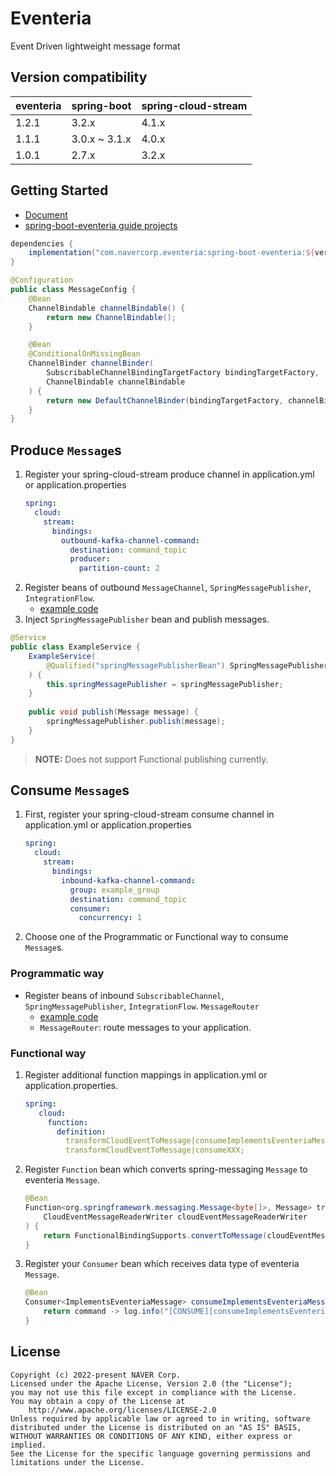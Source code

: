 # Eventeria

Event Driven lightweight message format

## Version compatibility

 eventeria | spring-boot   | spring-cloud-stream 
-----------|---------------|---------------------
 1.2.1     | 3.2.x         | 4.1.x               
 1.1.1     | 3.0.x ~ 3.1.x | 4.0.x               
 1.0.1     | 2.7.x         | 3.2.x               

## Getting Started

- [Document](https://github.com/naver/eventeria/wiki)
- [spring-boot-eventeria guide projects](https://github.com/naver/eventeria/tree/main/guide-projects/spring-boot-eventeria-guide)

```gradle
dependencies {
    implementation("com.navercorp.eventeria:spring-boot-eventeria:${version}")
}
```

```java
@Configuration
public class MessageConfig {
    @Bean
    ChannelBindable channelBindable() {
        return new ChannelBindable();
    }

    @Bean
    @ConditionalOnMissingBean
    ChannelBinder channelBinder(
        SubscribableChannelBindingTargetFactory bindingTargetFactory,
        ChannelBindable channelBindable
    ) {
        return new DefaultChannelBinder(bindingTargetFactory, channelBindable);
    }
}
```

## Produce `Message`s

1. Register your spring-cloud-stream produce channel in application.yml or application.properties
    ```yml
    spring:
      cloud:
        stream:
          bindings:
            outbound-kafka-channel-command:
              destination: command_topic
              producer:
                partition-count: 2
    ```
2. Register beans of outbound `MessageChannel`, `SpringMessagePublisher`, `IntegrationFlow`.
    - [example code](https://github.com/naver/eventeria/blob/main/guide-projects/spring-boot-eventeria-guide/src/main/java/com/navercorp/eventeria/guide/boot/publisher/ProgrammaticBindingNotifyCommandPublisher.java)
3. Inject `SpringMessagePublisher` bean and publish messages.

```java
@Service
public class ExampleService {
    ExampleService(
        @Qualified("springMessagePublisherBean") SpringMessagePublisher springMessagePublisher
    ) {
        this.springMessagePublisher = springMessagePublisher;
    }
    
    public void publish(Message message) {
        springMessagePublisher.publish(message);
    }
}
```

> **NOTE:** Does not support Functional publishing currently.

## Consume `Message`s

1. First, register your spring-cloud-stream consume channel in application.yml or application.properties
    ```yml
    spring:
      cloud:
        stream:
          bindings:
            inbound-kafka-channel-command:
              group: example_group
              destination: command_topic
              consumer:
                concurrency: 1
    ```
2. Choose one of the Programmatic or Functional way to consume `Message`s.

### Programmatic way

- Register beans of inbound `SubscribableChannel`, `SpringMessagePublisher`, `IntegrationFlow`. `MessageRouter`
   - [example code](https://github.com/naver/eventeria/blob/main/guide-projects/spring-boot-eventeria-guide/src/main/java/com/navercorp/eventeria/guide/boot/listener/ProgrammaticBindingEventListener.java)
   - `MessageRouter`: route messages to your application.

### Functional way

1. Register additional function mappings in application.yml or application.properties.
   ```yml
   spring:
      cloud:
        function:
          definition:
            transformCloudEventToMessage|consumeImplementsEventeriaMessage;
            transformCloudEventToMessage|consumeXXX;
   ```
2. Register `Function` bean which converts spring-messaging `Message` to eventeria `Message`.
    ```java
    @Bean
    Function<org.springframework.messaging.Message<byte[]>, Message> transformCloudEventToMessage(
        CloudEventMessageReaderWriter cloudEventMessageReaderWriter
    ) {
        return FunctionalBindingSupports.convertToMessage(cloudEventMessageReaderWriter);
    }
    ```
3. Register your `Consumer` bean which receives data type of eventeria `Message`.
    ```java
    @Bean
    Consumer<ImplementsEventeriaMessage> consumeImplementsEventeriaMessage() {
        return command -> log.info("[CONSUME][consumeImplementsEventeriaMessage] {}", command);
    }
    ```

## License

```
Copyright (c) 2022-present NAVER Corp.
Licensed under the Apache License, Version 2.0 (the "License");
you may not use this file except in compliance with the License.
You may obtain a copy of the License at
    http://www.apache.org/licenses/LICENSE-2.0
Unless required by applicable law or agreed to in writing, software
distributed under the License is distributed on an "AS IS" BASIS,
WITHOUT WARRANTIES OR CONDITIONS OF ANY KIND, either express or implied.
See the License for the specific language governing permissions and
limitations under the License.
```

